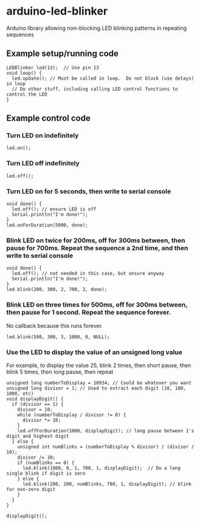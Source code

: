 # arduino-led-blinker
Arduino library allowing non-blocking LED blinking patterns in repeating sequences


## Example setup/running code
```
LEDBlinker led(13);  // Use pin 13
void loop() { 
  led.update(); // Must be called in loop.  Do not block (use delays) in loop
  // Do other stuff, including calling LED control functions to control the LED
}
```

## Example control code
### Turn LED on indefinitely
```
led.on();
```
### Turn LED off indefinitely
```
led.off();
```
### Turn LED on for 5 seconds, then write to serial console
```
void done() { 
  led.off(); // ensure LED is off
  Serial.println("I'm done!"); 
}
led.onForDuration(5000, done);
```
### Blink LED on twice for 200ms, off for 300ms between, then pause for 700ms.  Repeat the sequence a 2nd time, and then write to serial console
```
void done() { 
  led.off(); // not needed in this case, but ensure anyway
  Serial.println("I'm done!"); 
}
led.blink(200, 300, 2, 700, 2, done);
```
### Blink LED on three times for 500ms, off for 300ms between, then pause for 1 second. Repeat the sequence forever.
No callback because this runs forever.
```
led.blink(500, 300, 3, 1000, 0, NULL);
```
### Use the LED to display the value of an unsigned long value
For example, to display the value 25, blink 2 times, then short pause, then blink 5 times, then long pause, then repeat
```
unsigned long numberToDisplay = 10934; // Could be whatever you want
unsigned long divisor = 1; // Used to extract each digit (10, 100, 1000, etc)
void displayDigit() {
  if (divisor == 1) {
    divisor = 10;
    while (numberToDisplay / divisor != 0) {
      divisor *= 10;
    }
    led.offForDuration(1000, displayDigit); // long pause between 1's digit and highest digit
  } else {
    unsigned int numBlinks = (numberToDisplay % divisor) / (divisor / 10);
    divisor /= 10; 
    if (numBlinks == 0) {
      led.blink(1000, 0, 1, 700, 1, displayDigit);  // Do a long single blink if digit is zero
    } else {
      led.blink(200, 200, numBlinks, 700, 1, displayDigit); // blink for non-zero digit
    }
  }
}

displayDigit();
```
